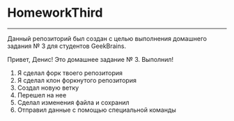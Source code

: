 # HomeworkThird

---

Данный репозиторий был создан с целью выполнения домашнего задания № 3 для студентов GeekBrains.

Привет, Денис! Это домашнее задание № 3. Выполнил!
1. Я сделал форк твоего репозитория
2. Я сделал клон форкнутого репозитория
3. Создал новую ветку
4. Перешел на нее
5. Сделал изменения файла и сохранил
6. Отправил данные с помощью специальной команды